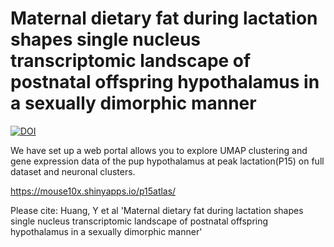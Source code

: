 # Maternal dietary fat during lactation shapes single nucleus transcriptomic landscape of postnatal offspring hypothalamus in a sexually dimorphic manner
[![DOI](https://zenodo.org/badge/DOI/10.5281/zenodo.10654924.svg)](https://doi.org/10.5281/zenodo.10654924)

We have set up a web portal allows you to explore UMAP clustering and gene expression data of the pup hypothalamus at peak lactation(P15) on full dataset and neuronal clusters.

https://mouse10x.shinyapps.io/p15atlas/

Please cite: Huang, Y et al 'Maternal dietary fat during lactation shapes single nucleus transcriptomic landscape of postnatal offspring hypothalamus in a sexually dimorphic manner'
